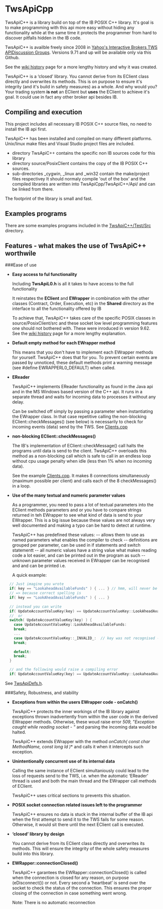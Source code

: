 # TwsApiCpp

TwsApiC++ is a library build on top of the IB POSIX C++ library. It's goal is to make programming with this api more easy without hiding any functionality while at the same time it protects the programmer from hard to discover pitfalls hidden in the IB code.

TwsApiC++ is availble freely since 2008 in [Yahoo's Interactive Brokers TWS APIDiscussion Groups](https://groups.yahoo.com/neo/groups/TWSAPI/files/C%2B%2B%20Code/TwsApiC%2B%2B%20Directory/). Versions 9.71 and up will be available only via this Github.

See the [wiki history](https://github.com/JanBoonen/TwsApiCpp/wiki/History) page for a more lengthy history and why it was created.

TwsApiC++ is a ‘closed’ library. You cannot derive from its EClient class directly and overwrites its methods. This is on purpose to ensure it's integrity (and it's build in safety measures) as a whole. And why would you? Your trading system **is not** an EClient but **uses** the EClient to achieve it's goal. It could use in fact any other broker api besides IB.


## Compiling and execution
This project includes all necessary IB POSIX C++ source files, no need to install the IB api first.

TwsApiC++ has been installed and compiled on many different platforms. Unix/linux make files and Visual Studio project files are included.
* directory TwsApiC++ contains the specific non IB sources code for this library
* directory source/PosixClient contains the copy of the IB POSIX C++ sources.
* sub-directories _cygwin, _linux and _win32 contain the make/project files respectivey
It should normaly compile 'out of the box' and the compiled libraries are written into TwsApiCpp/TwsApiC++/Api/ and can be linked from there.

The footprint of the library is small and fast. 

## Examples programs
There are some examples programs included in the [TwsApiC++/Test/Src](https://github.com/JanBoonen/TwsApiCpp/tree/master/TwsApiC%2B%2B/Test/Src) directory.


## Features - what makes the use of TwsApiC++ worthwile

###Ease of use
* **Easy access to ful functionality**

  Including **TwsApiL0.h** is all it takes to have access to the full functionality

  It reinstates the **EClient** and **EWrapper** in combination with the other classes (Contract, Order, Execution, etc) in the **Shared** directory as the interface to all the functionality offered by IB
  
  To achieve that, TwsApiC++ takes care of the specific POSIX classes in source/PosixClient/src and these socket low level programming features one should not bothered with. These were inroduced in version 9.62. See the [wiki history](https://github.com/JanBoonen/TwsApiCpp/wiki/Home---History) page for a more lengthy explanation.
  
  
* **Default empty method for each EWrapper method**

  This means that you don't have to implement each EWrapper methods for yourself. TwsApiC++ does that for you. To prevent certain events are passed by unnoticed, these default methods print a warning message (see #define EWRAPPERL0_DEFAULT) when called.


* **EReader**

  TwsApiC++ implements EReader functionality as found in the Java api and in the MS Windows based version of the C++ api. It runs in a separate thread and waits for incoming data to processes it without any delay.

  Can be switched off simply by passing a parameter when instantiating the EWrapper class. In that case repetitive calling the non-blocking EClient::checkMessages() (see below) is necessarily to check for incoming events (data) send by the TWS. See [Clients.cpp](https://github.com/JanBoonen/TwsApiCpp/blob/master/TwsApiC++/Test/Src/Clients.cpp?ts=4)


* **non-blocking EClient::checkMessages()**

  The IB's implementation of EClient::checkMessage() call halts the programs until data is send to the client. TwsApiC++ overloads this method as a non-blocking call which is safe to call in an endless loop without cpu usage penalty when idle (less then 1% when no incoming data).
  
  See the example [Clients.cpp](https://github.com/JanBoonen/TwsApiCpp/blob/master/TwsApiC++/Test/Src/Clients.cpp?ts=4). It makes 8 connections simultaneously (maximum possible per client) and calls each of the 8 checkMessages() in a loop.
  
* **Use of the many textual and numeric parameter values**

  As a programmer, you need to pass a lot of textual parameters into the EClient methods parameters and or you have to compare strings returned in teh EWrapper to see what kind of data is send to your EWrapper. This is a big issue because these values are not always very well documented and making a typo can be hard to detect at runtime.

  TwsApiC++ has predefined these values:
  -- allows them to use as named parameters what enables the compiler to check
  -- definitions are grouped per parameter, can be used in if statements and switch statementt
  -- all numeric values have a string value what makes reading code a lot easier, and can be printed out in the program as such
  -- unknown parameter values received in EWrapper can be recognised and and can be printed i.e.
  
  A quick example:
```C++
  // Just imagine you wrote
  if( key == "LookaheadAvailableFunds" ) { ... } // hmm, will never be executed
  // => because correct spelling is
  if( key == "LookAheadAvailableFunds" ) { ... }
  
  // instead you can write 
  if( UpdateAccountValueKey(key) == UpdateAccountValueKey::LookAheadAvailableFunds ) { ... }
  //  or
  switch( UpdateAccountValueKey(key) ) {
    case UpdateAccountValueKey::LookAheadAvailableFunds:
    break;
    ...
    case UpdateAccountValueKey::_INVALID_:  // key was not recognised - missing - report it!!
    break;
    
    default:
    break;
  }

  // and the following would raise a compiling error
  if( UpdateAccountValueKey(key) == UpdateAccountValueKey::LookaheadAvailableFunds ) { ... }
```

  See [TwsApiDefs.h](https://github.com/JanBoonen/TwsApiCpp/blob/master/TwsApiC++/Api/TwsApiDefs.h?ts=4).


###Safety, Robustness, and stability
* **Exceptions from within the users EWrapper code - onCatch()**

  TwsApiC++ protects the inner workings of the IB library against exceptions thrown inadvertently from within the user code in the derived EWrapper methods. Otherwise, these woud raise error *509, "Exception caught while reading socket - "* and parsing the incoming data would be halted.

  TwsApiC++ extends EWrapper with the method **onCatch( const char* MethodName, const long Id )** and calls it when it intercepts such exception.


* **Unintentionally concurrent use of its internal data**

  Calling the same instance of EClient simultaniously could lead to the loss of requests send to the TWS, i.e. when the automatic ‘EReader’ thread is used and both the main thread and the EWrapper call methods of EClient.
  
  TwsApiC++ uses critical sections to prevents this situation.


* **POSIX socket connection related issues left to the programmer**

  TwsApiC++ ensures no data is stuck in the internal buffer of the IB api when the first attempt to send it to the TWS fails for some reason. Otherwise, it would sit there until the next EClient call is executed.


* **‘closed’ library by design**

  You cannot derive from its EClient class directly and overwrites its methods. This will ensure the integrity of the whole safety measures build into this library.


* **EWRapper::connectionClosed()**

  TwsApiC++ garantees the EWRapper::connectionClosed() is called when the connection is closed for any reason, on purpose (eDisconnect()) or not. Every second a ‘heartbeat’ is send over the socket to check the status of the connection. This ensures the proper closing of the connection in case something went wrong.

  Note: There is no automatic reconnection
